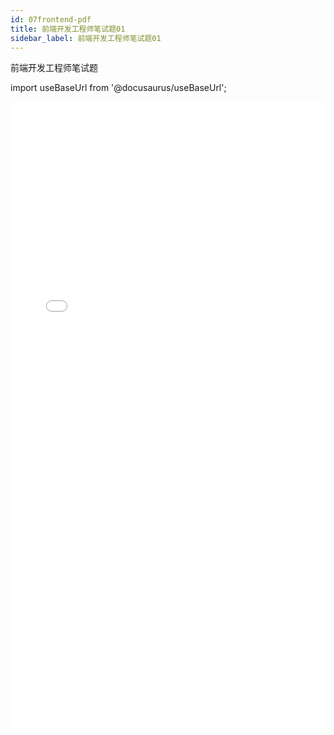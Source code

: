 ```yaml
---
id: 07frontend-pdf
title: 前端开发工程师笔试题01
sidebar_label: 前端开发工程师笔试题01
---
```


前端开发工程师笔试题

import useBaseUrl from '@docusaurus/useBaseUrl';


<iframe  src={useBaseUrl('pdf/2022-2-16-mesatsu00/前端开发工程师笔试题00.pdf')} width="100%" frameBorder="0" height="1000px;"></iframe>

